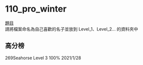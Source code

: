 # 110_pro_winter
[題目](https://hackmd.io/wjNGSmSVRhSBe3l5j1NCkQ)  
請將檔案命名為自己喜歡的名子並放到 Level_1、Level_2... 的資料夾中  

## 高分榜
269Seahorse Level 3 100% 2021/1/28
